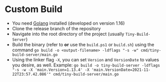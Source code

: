 # Custom Build

* You need [Golang](https://golang.org/) installed (developed on version 1.16)
* Clone the release branch of the repository
* Navigate into the root directory of the project (usually ``Tiny-Build-Server``)
* Build the binary (refer to **or** use the ``build.ps1`` or ``build.sh``) using the 
command
``go build -o <output-filename> -ldflags "-s -w" cmd/tiny-build-server/main.go``
* Using the linker flag ``-X``, you can set ``Version`` and ``VersionDate`` to values
you desire, as well. Example:
  ``go build -o tiny-build-server -ldflags "-s -w -X 'main.Version=1.13.4' -X 'main.VersionDate=2021-11-22T23:57.42.086'" cmd/tiny-build-server/main.go``